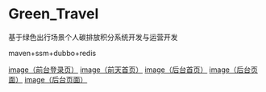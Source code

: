 # Green_Travel
基于绿色出行场景个人碳排放积分系统开发与运营开发

maven+ssm+dubbo+redis

[image（前台登录页）](picture/1.jpg)
[image（前天首页）](picture/2.jpg)
[image（后台首页）](picture/3.jpg)
[image（后台页面）](picture/4.jpg)
[image（后台页面）](picture/5jpg)
